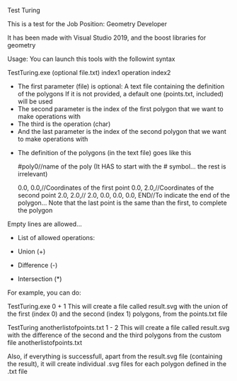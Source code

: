 Test Turing

This is a test for the Job Position: Geometry Developer

It has been made with Visual Studio 2019, and the boost libraries for geometry

Usage:
You can launch this tools with the followint syntax

TestTuring.exe (optional file.txt) index1 operation index2

- The first parameter (file) is optional: A text file containing the definition of the polygons
  If it is not provided, a default one (points.txt, included) will be used
- The second parameter is the index of the first polygon that we want to make operations with
- The third is the operation (char)
- And the last parameter is the index of the second polygon that we want to make operations with

* The definition of the polygons (in the text file) goes like this
 
 
  #poly0//name of the poly (It HAS to start with the # symbol... the rest is irrelevant)
  
  0.0, 0.0,//Coordinates of the first point
  0.0, 2.0,//Coordinates of the second point
  2.0, 2.0,//
  2.0, 0.0,
  0.0, 0.0,
  END//To indicate the end of the polygon... Note that the last point is the same than the first, to complete the polygon
  

Empty lines are allowed... 

* List of allowed operations:
+ Union (+)
- Difference (-)
* Intersection (*)


For example, you can do:

TestTuring.exe 0 + 1
This will create a file called result.svg with the union of the first (index 0) and the second (index 1) polygons, from the points.txt file

TestTuring anotherlistofpoints.txt 1 - 2
This will create a file called result.svg with the difference of the second and the third polygons from the custom file anotherlistofpoints.txt


Also, if everything is successfull, apart from the result.svg file (containing the result), it will create individual .svg files for each polygon defined in the .txt file
